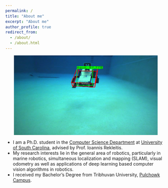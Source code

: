 ```yaml
---
permalink: /
title: "About me"
excerpt: "About me"
author_profile: true
redirect_from: 
  - /about/
  - /about.html
---
```


<div align="center">
    <img src="images/robot.png" style="display: block;" width="450px" height="250px" />
</div> 

* I am a Ph.D. student in the [Computer Science Department](https://cse.sc.edu/) at [University of South Carolina](https://www.sc.edu/),
 advised by Prof. Ioannis Rekleitis.
* My research interests lie in the general area of robotics, particularly in marine robotics, simultaneous localization
and mapping (SLAM), visual odometry as well as applications of deep learning based computer vision algorithms in robotics.
* I received my Bachelor’s Degree from Tribhuvan University, [Pulchowk Campus](https://pcampus.edu.np/).